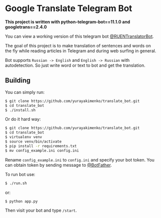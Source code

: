 # Google Translate Telegram Bot

**This project is written with python-telegram-bot==11.1.0 and googletrans==2.4.0**

You can view a working version of this telegram bot
[@RUENTranslatorBot](https://t.me/RUENTranslatorBot).

The goal of this project is to make translation of sentences and 
words on the fly while reading articles in Telegram and during 
web surfing in general.

Bot supports `Russian -> English` and `English -> Russian`
with autodetection. So just write word or text to bot 
and get the translation.

## Building

You can simply run:
```sh
$ git clone https://github.com/yurayakimenko/translate_bot.git
$ cd translate_bot
$ ./install.sh
```

Or do it hard way:

```sh
$ git clone https://github.com/yurayakimenko/translate_bot.git
$ cd translate_bot
$ virtualenv venv
$ source venv/bin/activate
$ pip install -r requirements.txt
$ mv config_example.ini config.ini
```

Rename `config_example.ini` to `config.ini` and specify your bot token.
You can obtain token by sending message to [@BotFather](https://t.me/BotFather). 

To run bot use: 
 
```sh
$ ./run.sh
```
 or:

```sh
$ python app.py
```

Then visit your bot and type `/start`.
